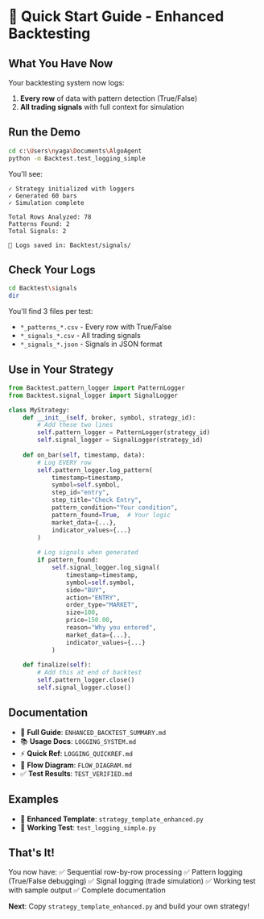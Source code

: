 # 🚀 Quick Start Guide - Enhanced Backtesting

## What You Have Now

Your backtesting system now logs:
1. **Every row** of data with pattern detection (True/False) 
2. **All trading signals** with full context for simulation

## Run the Demo

```bash
cd c:\Users\nyaga\Documents\AlgoAgent
python -m Backtest.test_logging_simple
```

You'll see:
```
✓ Strategy initialized with loggers
✓ Generated 60 bars
✓ Simulation complete

Total Rows Analyzed: 78
Patterns Found: 2
Total Signals: 2

📁 Logs saved in: Backtest/signals/
```

## Check Your Logs

```bash
cd Backtest\signals
dir
```

You'll find 3 files per test:
- `*_patterns_*.csv` - Every row with True/False
- `*_signals_*.csv` - All trading signals
- `*_signals_*.json` - Signals in JSON format

## Use in Your Strategy

```python
from Backtest.pattern_logger import PatternLogger
from Backtest.signal_logger import SignalLogger

class MyStrategy:
    def __init__(self, broker, symbol, strategy_id):
        # Add these two lines
        self.pattern_logger = PatternLogger(strategy_id)
        self.signal_logger = SignalLogger(strategy_id)
    
    def on_bar(self, timestamp, data):
        # Log EVERY row
        self.pattern_logger.log_pattern(
            timestamp=timestamp,
            symbol=self.symbol,
            step_id="entry",
            step_title="Check Entry",
            pattern_condition="Your condition",
            pattern_found=True,  # Your logic
            market_data={...},
            indicator_values={...}
        )
        
        # Log signals when generated
        if pattern_found:
            self.signal_logger.log_signal(
                timestamp=timestamp,
                symbol=self.symbol,
                side="BUY",
                action="ENTRY",
                order_type="MARKET",
                size=100,
                price=150.00,
                reason="Why you entered",
                market_data={...},
                indicator_values={...}
            )
    
    def finalize(self):
        # Add this at end of backtest
        self.pattern_logger.close()
        self.signal_logger.close()
```

## Documentation

- 📖 **Full Guide**: `ENHANCED_BACKTEST_SUMMARY.md`
- 📚 **Usage Docs**: `LOGGING_SYSTEM.md`
- ⚡ **Quick Ref**: `LOGGING_QUICKREF.md`
- 🔀 **Flow Diagram**: `FLOW_DIAGRAM.md`
- ✅ **Test Results**: `TEST_VERIFIED.md`

## Examples

- 📝 **Enhanced Template**: `strategy_template_enhanced.py`
- 🧪 **Working Test**: `test_logging_simple.py`

## That's It!

You now have:
✅ Sequential row-by-row processing
✅ Pattern logging (True/False debugging)
✅ Signal logging (trade simulation)
✅ Working test with sample output
✅ Complete documentation

**Next**: Copy `strategy_template_enhanced.py` and build your own strategy!
